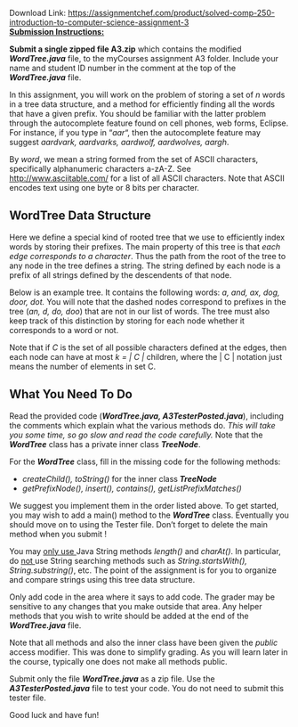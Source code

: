 Download Link: https://assignmentchef.com/product/solved-comp-250-introduction-to-computer-science-assignment-3
<br>
<strong><u>Submission Instructions:</u></strong>




<strong>Submit a single zipped file A3.zip</strong> which contains the modified <strong><em>WordTree.java</em></strong> file, to the myCourses assignment A3 folder. Include your name and student ID number in the comment at the top of the <strong><em>WordTree.java</em></strong> file.  <strong> </strong>

In this assignment, you will work on the problem of storing a set of <em>n</em> words in a tree data structure, and a method for efficiently finding all the words that have a given prefix.  You should be familiar with the latter problem through the autocomplete feature found on cell phones, web forms, Eclipse. For instance, if you type in “<em>aar</em>“, then the autocomplete feature may suggest <em>aardvark, aardvarks, aardwolf, aardwolves, aargh</em>.




By <em>word</em>, we mean a string formed from the set of ASCII characters, specifically alphanumeric characters a-zA-Z.      See <a href="http://www.asciitable.com/">http://www.asciitable.com/</a> for a list of all ASCII characters.   Note that ASCII encodes text using one byte or 8 bits per character.







<h2>WordTree Data Structure</h2>




Here we define a special kind of rooted tree that we use to efficiently index words by storing their prefixes. The main property of this tree is that <em>each edge corresponds to a character</em>.   Thus the path from the root of the tree to any node in the tree defines a string.  The string defined by each node is a prefix of all strings defined by the descendents of that node.




Below is an example tree. It contains the following words: <em>a, and, ax, dog, door, dot.</em>  You will note that the dashed nodes correspond to prefixes in the tree (<em>an, d, do, doo</em>) that are not in our list of words. The tree must also keep track of this distinction by storing for each node whether it corresponds to a word or not.




Note that if <em>C</em> is the set of all possible characters defined at the edges, then each node can have at most  <em>k = | C |</em> children,  where the | C |  notation just means the number of elements in set C.







<h2>What You Need To Do</h2>

<strong> </strong>

Read the provided code (<strong><em>WordTree.java, A3TesterPosted.java</em></strong>), including the comments which explain what the various methods do.     <em>This will take you some time, so go slow and read the code carefully. </em>   Note that the <strong><em>WordTree</em></strong> class has a private inner class <strong><em>TreeNode</em></strong>.




For the <strong><em>WordTree</em></strong> class, fill in the missing code for the following methods:




<ul>

 <li><em>createChild(), toString() </em>for the inner class<strong><em> TreeNode</em></strong>    <em> </em></li>

 <li><em>getPrefixNode(), insert(),  contains(),  getListPrefixMatches() </em></li>

</ul>




We suggest you implement them in the order listed above.    To get started, you may wish to add a main() method to the <strong><em>WordTree</em></strong> class.   Eventually you should move on to using the Tester file.   Don’t forget to delete the main method when you submit !




You may <u>only use </u>Java String methods <em>length()</em> and <em>charAt()</em>.  In particular, do <u>not </u>use String searching methods such as <em>String.startsWith(),  String.substring()</em>, etc.    The point of the assignment is for you to organize and compare strings using this tree data structure.




Only add code in the area where it says to add code.   The grader may be sensitive to any changes that you make outside that area.   Any helper methods that you wish to write should be added at the end of the <strong><em>WordTree.java</em></strong> file.




Note that all methods and also the inner class have been given the <em>public  </em>access modifier<em>.   </em>This was done to simplify grading.   As you will learn later in the course, typically one does not make all methods public.




Submit only the file <strong><em>WordTree.java</em></strong>  as a zip file.    Use the <strong><em>A3TesterPosted.java</em></strong>  file to test your code.  You do not need to submit this tester file.




Good luck and have fun!